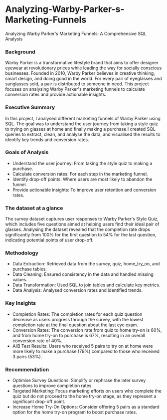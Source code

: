 # Analyzing-Warby-Parker-s-Marketing-Funnels
Analyzing Warby Parker's Marketing Funnels: A Comprehensive SQL Analysis

### Background
Warby Parker is a transformative lifestyle brand that aims to offer designer eyewear at revolutionary prices while leading the way for socially conscious businesses. Founded in 2010, Warby Parker believes in creative thinking, smart design, and doing good in the world. For every pair of eyeglasses and sunglasses sold, a pair is distributed to someone in need. This project focuses on analysing Warby Parker's marketing funnels to calculate conversion rates and provide actionable insights.

### Executive Summary
In this project, I analysed different marketing funnels of Warby Parker using SQL. The goal was to understand the user journey from taking a style quiz to trying on glasses at home and finally making a purchase.I created SQL queries to extract, clean, and analyse the data, and visualised the results to identify key trends and conversion rates.

### Goals of Analysis
- Understand the user journey: From taking the style quiz to making a purchase.
- Calculate conversion rates: For each step in the marketing funnel.
- Identify drop-off points: Where users are most likely to abandon the funnel.
- Provide actionable insights: To improve user retention and conversion rates.

### The dataset at a glance 
The survey dataset captures user responses to Warby Parker's Style Quiz, which includes five questions aimed at helping users find their ideal pair of glasses. Analysing the dataset revealed that the completion rate drops significantly from 100% for the first question to 54% for the last question, indicating potential points of user drop-off.

### Methodology
- Data Extraction: Retrieved data from the survey, quiz, home_try_on, and purchase tables.
- Data Cleaning: Ensured consistency in the data and handled missing values.
- Data Transformation: Used SQL to join tables and calculate key metrics.
- Data Analysis: Analysed conversion rates and identified trends.

### Key Insights
- Completion Rates: The completion rates for each quiz question decrease as users progress through the survey, with the lowest completion rate at the final question about the last eye exam.
- Conversion Rates: The conversion rate from quiz to home try-on is 60%, and from home try-on to purchase is 67%, resulting in an overall conversion rate of 40%.
- A/B Test Results: Users who received 5 pairs to try on at home were more likely to make a purchase (79%) compared to those who received 3 pairs (53%).

### Recommendation
- Optimise Survey Questions: Simplify or rephrase the later survey questions to improve completion rates.
- Targeted Marketing: Focus marketing efforts on users who complete the quiz but do not proceed to the home try-on stage, as they represent a significant drop-off point.
- Increase Home Try-On Options: Consider offering 5 pairs as a standard option for the home try-on program to boost purchase rates.

